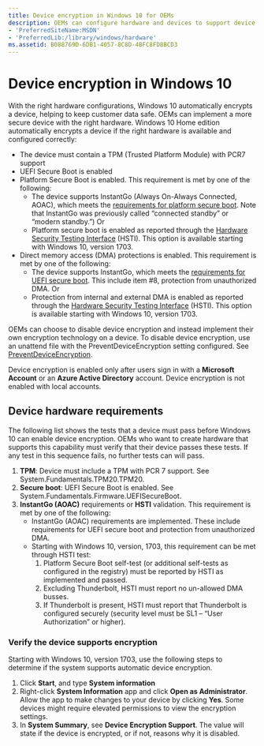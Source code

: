 ```yaml
---
title: Device encryption in Windows 10 for OEMs
description: OEMs can configure hardware and devices to support device encryption.
- 'PreferredSiteName:MSDN'
- 'PreferredLib:/library/windows/hardware'
ms.assetid: B088769D-6DB1-4057-8C8D-4BFC8FD8BCD3
---
```

# Device encryption in Windows 10
With the right hardware configurations, Windows 10 automatically encrypts a device, helping to keep customer data safe.  OEMs can implement a more secure device with the right hardware.
Windows 10 Home edition automatically encrypts a device if the right hardware is available and configured correctly: 

- The device must contain a TPM (Trusted Platform Module) with PCR7 support
- UEFI Secure Boot is enabled
- Platform Secure Boot is enabled. This requirement is met by one of the following:
    - The device supports InstantGo (Always On-Always Connected, AOAC), which meets the [requirements for platform secure boot](https://msdn.microsoft.com/windows/hardware/commercialize/design/compatibility/systems#systemfundamentalsfirmwarecsuefisecurebootconnectedstandby). Note that InstantGo was previously called “connected standby” or “modern standby.”)
    Or
    - Platform secure boot is enabled as reported through the [Hardware Security Testing Interface](https://msdn.microsoft.com/library/windows/hardware/mt712332(v=vs.85).aspx) (HSTI). This option is available starting with Windows 10, version 1703.
- Direct memory access (DMA) protections is enabled. This requirement is met by one of the following:
    - The device supports InstantGo, which meets the [requirements for UEFI secure boot](https://msdn.microsoft.com/windows/hardware/commercialize/design/compatibility/systems#systemfundamentalsfirmwarecsuefisecurebootconnectedstandby). This include item #8, protection from unauthorized DMA.
    Or
    - Protection from internal and external DMA is enabled as reported through the [Hardware Security Testing Interface](https://msdn.microsoft.com/library/windows/hardware/mt712332(v=vs.85).aspx) (HSTI). This option is available starting with Windows 10, version 1703.

OEMs can choose to disable device encryption and instead implement their own encryption technology on a device. To disable device encryption, use an unattend file with the PreventDeviceEncryption setting configured. See [PreventDeviceEncryption](https://msdn.microsoft.com/windows/hardware/commercialize/customize/desktop/unattend/microsoft-windows-securestartup-filterdriver-preventdeviceencryption). 

Device encryption is enabled only after users sign in with a **Microsoft Account** or an **Azure Active Directory** account. Device encryption is not enabled with local accounts.

## Device hardware requirements
The following list shows the tests that a device must pass before Windows 10 can enable device encryption. OEMs who want to create hardware that supports this capability must verify that their device passes these tests. If any test in this sequence fails, no further tests can will pass.

1. **TPM**: Device must include a TPM with PCR 7 support.  See System.Fundamentals.TPM20.TPM20.
2. **Secure boot**: UEFI Secure Boot is enabled. See System.Fundamentals.Firmware.UEFISecureBoot.
3. **InstantGo (AOAC)** requirements or **HSTI** validation. This requirement is met by one of the following:
    - InstantGo (AOAC) requirements are implemented. These include requirements for UEFI secure boot and protection from unauthorized DMA.
    - Starting with Windows 10, version, 1703, this requirement can be met through HSTI test:
        1.	Platform Secure Boot self-test (or additional self-tests as configured in the registry) must be reported by HSTI as implemented and passed.
        2.	Excluding Thunderbolt, HSTI must report no un-allowed DMA busses.
        3.	If Thunderbolt is present, HSTI must report that Thunderbolt is configured securely (security level must be SL1 – “User Authorization” or higher).

### Verify the device supports encryption
Starting with Windows 10, version 1703, use the following steps to determine if the system supports automatic device encryption.
1.	Click **Start**, and type **System information**
2.	Right-click **System Information** app and click **Open as Administrator**. Allow the app to make changes to your device by clicking **Yes**. Some devices might require elevated permissions to view the encryption settings.
3.	In **System Summary**, see **Device Encryption Support**.  The value will state if the device is encrypted, or if not, reasons why it is disabled. 

